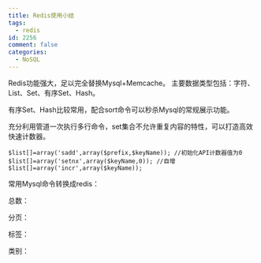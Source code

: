 ```yaml
---
title: Redis使用小结
tags:
  - redis
id: 2256
comment: false
categories:
  - NoSQL
---
```


Redis功能强大，足以完全替换Mysql+Memcache。
主要数据类型包括：字符、List、Set、有序Set、Hash。

有序Set、Hash比较常用，配合sort命令可以秒杀Mysql的常规展示功能。

充分利用管道一次执行多行命令，set集合不允许重复内容的特性，可以打造高效快速计数器。

`$list[]=array('sadd',array($prefix,$keyName));
//初始化API计数器值为0
$list[]=array('setnx',array($keyName,0));
//自增
$list[]=array('incr',array($keyName));`

常用Mysql命令转换成redis：

总数：

分页：

标签：

类别：
